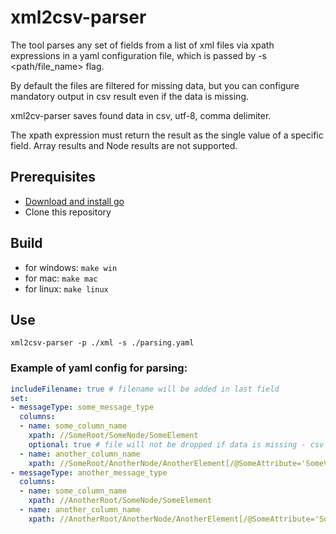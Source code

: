 # xml2csv-parser

The tool parses any set of fields from a list of xml files via xpath expressions in a yaml configuration file,
which is passed by -s <path/file_name> flag.

By default the files are filtered for missing data, but you can configure mandatory output in csv result even if the data is missing.

xml2cv-parser saves found data in csv, utf-8, comma delimiter.

The xpath expression must return the result as the single value of a specific field. Array results and Node results are not supported.

## Prerequisites
 - [Download and install go](https://go.dev/doc/install)
 - Clone this repository

## Build
 - for windows: `make win`
 - for mac: `make mac`
 - for linux: `make linux`

## Use
`xml2csv-parser -p ./xml -s ./parsing.yaml`

### Example of yaml config for parsing:
```yaml
includeFilename: true # filename will be added in last field
set:
- messageType: some_message_type
  columns:
  - name: some_column_name
    xpath: //SomeRoot/SomeNode/SomeElement
    optional: true # file will not be dropped if data is missing - csv field will be blank
  - name: another_column_name
    xpath: //SomeRoot/AnotherNode/AnotherElement[/@SomeAttribute='SomeValue']
- messageType: another_message_type
  columns:
  - name: some_column_name
    xpath: //AnotherRoot/SomeNode/SomeElement
  - name: another_column_name
    xpath: //AnotherRoot/AnotherNode/AnotherElement[/@SomeAttribute='SomeValue']
```
